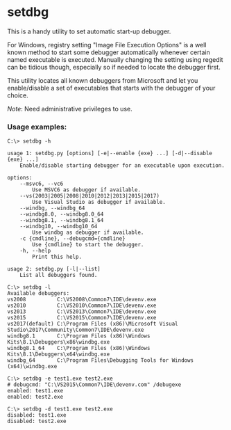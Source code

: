 # setdbg

This is a handy utility to set automatic start-up debugger.

For Windows, registry setting "Image File Execution Options" is a well
known method to start some debugger automatically whenever certain
named executable is executed.  Manually changing the setting using
regedit can be tidious though, especially so if needed to locate the
debugger first.

This utility locates all known debuggers from Microsoft and let you
enable/disable a set of executables that starts with the debugger of
your choice.

*Note*: Need administrative privileges to use.

### Usage examples:

```
C:\> setdbg -h

usage 1: setdbg.py [options] [-e|--enable {exe} ...] [-d|--disable {exe} ...]
    Enable/disable starting debugger for an executable upon execution.

options:
    --msvc6, --vc6
        Use MSVC6 as debugger if available.
    --vs(2003|2005|2008|2010|2012|2013|2015|2017)
        Use Visual Studio as debugger if available.
    --windbg, --windbg_64
    --windbg8.0, --windbg8.0_64
    --windbg8.1, --windbg8.1_64
    --windbg10, --windbg10_64
        Use windbg as debugger if available.
    -c {cmdline}, --debugcmd={cmdline}
        Use {cmdline} to start the debugger.
    -h, --help
        Print this help.

usage 2: setdbg.py [-l|--list]
    List all debuggers found.
```

```
C:\> setdbg -l
Available debuggers:
vs2008          C:\VS2008\Common7\IDE\devenv.exe
vs2010          C:\VS2010\Common7\IDE\devenv.exe
vs2013          C:\VS2013\Common7\IDE\devenv.exe
vs2015          C:\VS2015\Common7\IDE\devenv.exe
vs2017(default) C:\Program Files (x86)\Microsoft Visual Studio\2017\Community\Common7\IDE\devenv.exe
windbg8.1       C:\Program Files (x86)\Windows Kits\8.1\Debuggers\x86\windbg.exe
windbg8.1_64    C:\Program Files (x86)\Windows Kits\8.1\Debuggers\x64\windbg.exe
windbg_64       C:\Program Files\Debugging Tools for Windows (x64)\windbg.exe
```

```
C:\> setdbg -e test1.exe test2.exe
# debugcmd: "C:\VS2015\Common7\IDE\devenv.com" /debugexe
enabled: test1.exe
enabled: test2.exe
```

```
C:\> setdbg -d test1.exe test2.exe
disabled: test1.exe
disabled: test2.exe
```
